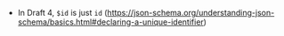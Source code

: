 - In Draft 4, `$id` is just `id` (https://json-schema.org/understanding-json-schema/basics.html#declaring-a-unique-identifier)
